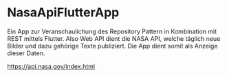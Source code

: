 # NasaApiFlutterApp

Ein App zur Veranschaulichung des Repository Pattern in Kombination mit REST mittels Flutter.
Also Web API dient die NASA API, welche täglich neue Bilder und dazu gehörige Texte publiziert.
Die App dient somit als Anzeige dieser Daten.

https://api.nasa.gov/index.html  
